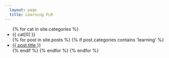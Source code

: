 ```yaml
---
  layout: page
  title: Learning FLR
---
```


<ul>
	{% for cat in site.categories %}
    <li>{{ cat[0] }}</li>
  {% for post in site.posts %}
    {% if post.categories contains 'learning' %}
    	<li>
	      <a href="{{ post.url }}">{{ post.title }}</a>
    	</li>
    {% endif %}
  {% endfor %}
	{% endfor %}
</ul>



